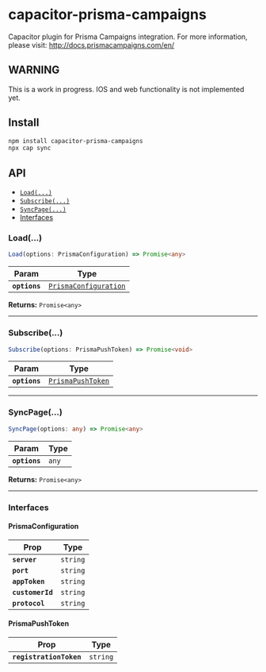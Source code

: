 # capacitor-prisma-campaigns

Capacitor plugin for Prisma Campaigns integration.
For more information, please visit: http://docs.prismacampaigns.com/en/

## WARNING

This is a work in progress. IOS and web functionality is not implemented yet.

## Install

```bash
npm install capacitor-prisma-campaigns
npx cap sync
```

## API

<docgen-index>

* [`Load(...)`](#load)
* [`Subscribe(...)`](#subscribe)
* [`SyncPage(...)`](#syncpage)
* [Interfaces](#interfaces)

</docgen-index>

<docgen-api>
<!--Update the source file JSDoc comments and rerun docgen to update the docs below-->

### Load(...)

```typescript
Load(options: PrismaConfiguration) => Promise<any>
```

| Param         | Type                                                                |
| ------------- | ------------------------------------------------------------------- |
| **`options`** | <code><a href="#prismaconfiguration">PrismaConfiguration</a></code> |

**Returns:** <code>Promise&lt;any&gt;</code>

--------------------


### Subscribe(...)

```typescript
Subscribe(options: PrismaPushToken) => Promise<void>
```

| Param         | Type                                                        |
| ------------- | ----------------------------------------------------------- |
| **`options`** | <code><a href="#prismapushtoken">PrismaPushToken</a></code> |

--------------------


### SyncPage(...)

```typescript
SyncPage(options: any) => Promise<any>
```

| Param         | Type             |
| ------------- | ---------------- |
| **`options`** | <code>any</code> |

**Returns:** <code>Promise&lt;any&gt;</code>

--------------------


### Interfaces


#### PrismaConfiguration

| Prop             | Type                |
| ---------------- | ------------------- |
| **`server`**     | <code>string</code> |
| **`port`**       | <code>string</code> |
| **`appToken`**   | <code>string</code> |
| **`customerId`** | <code>string</code> |
| **`protocol`**   | <code>string</code> |


#### PrismaPushToken

| Prop                    | Type                |
| ----------------------- | ------------------- |
| **`registrationToken`** | <code>string</code> |

</docgen-api>
